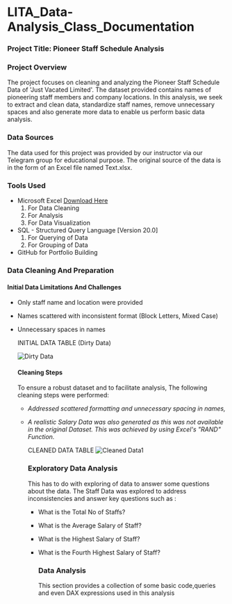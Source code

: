 # LITA_Data-Analysis_Class_Documentation

### Project Title: Pioneer Staff Schedule Analysis

### Project Overview
The project focuses on cleaning and analyzing the Pioneer Staff Schedule Data of 'Just Vacated Limited'. The dataset provided contains names of pioneering staff members and company locations. In this analysis, we seek to extract and clean data, standardize staff names, remove unnecessary spaces and also generate more data to enable us perform basic data analysis.

### Data Sources
The data used for this project was provided by our instructor via our Telegram group for educational purpose. The original source of the data is in the form of an Excel file named Text.xlsx.

### Tools Used
- Microsoft Excel [Download Here](https://www.microsoft.com)
    1. For Data Cleaning
    2. For Analysis
    3. For Data Visualization
- SQL - Structured Query Language [Version 20.0]
    1. For Querying of Data
    2. For Grouping of Data
- GitHub for Portfolio Building

### Data Cleaning And Preparation
#### Initial Data Limitations And Challenges
  - Only staff name and location were provided
  - Names scattered with inconsistent format (Block Letters, Mixed Case)
  - Unnecessary spaces in names
    
    INITIAL DATA TABLE (Dirty Data)

      ![Dirty Data](https://github.com/user-attachments/assets/9863972a-afeb-4f74-9b96-9e8c3f7d0160)

    #### Cleaning Steps
    To ensure a robust dataset and to facilitate analysis, The following cleaning steps were performed:
      - *Addressed scattered formatting and unnecessary spacing in names,*
      - *A realistic Salary Data was also generated as this was not available in the original Dataset. This was achieved by using Excel's "RAND" Function.*

        CLEANED DATA TABLE
        ![Cleaned Data1](https://github.com/user-attachments/assets/1a691bb1-b786-4444-99a0-a93a17bfb7d5)

        ### Exploratory Data Analysis
        This has to do with exploring of data to answer some questions about the data. The Staff Data was explored to address inconsistencies and answer key questions such as :
        - What is the Total No of Staffs?
        - What is the Average Salary of Staff?
        - What is the Highest Salary of Staff?
        - What is the Fourth Highest Salary of Staff?

          ### Data Analysis
          This section provides a collection of some basic code,queries and even DAX expressions used in this analysis
        
        

    
        
    
    

    


